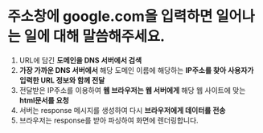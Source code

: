 # 주소창에 google.com을 입력하면 일어나는 일에 대해 말씀해주세요.

1. URL에 담긴 **도메인을 DNS 서버에서 검색**
2. **가장 가까운 DNS 서버에서** 해당 도메인 이름에 해당하는 **IP주소를 찾아 사용자가 입력한 URL 정보와 함께 전달**
3. 전달받은 IP주소를 이용하여 **웹 브라우저는 웹 서버에게** 해당 웹 사이트에 맞는 **html문서를 요청**
4. 서버는 response 메시지를 생성하여 다시 **브라우저에게 데이터를 전송**
5. 브라우저는 response를 받아 파싱하여 화면에 렌더링합니다.
